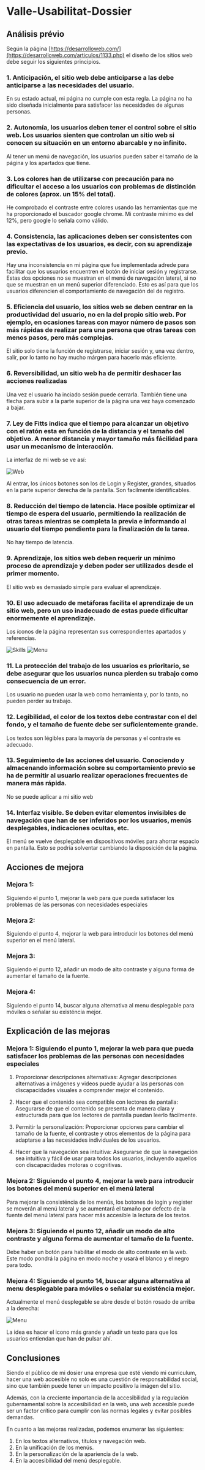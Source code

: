 # Valle-Usabilitat-Dossier

## Análisis prévio

Según la página [https://desarrolloweb.com/](https://desarrolloweb.com/articulos/1133.php) el diseño de los sitios web debe seguir los siguientes principios.

### 1. Anticipación, el sitio web debe anticiparse a las debe anticiparse a las necesidades del usuario.

En su estado actual, mi página no cumple con esta regla. La página no ha sido diseñada inicialmente para satisfacer las necesidades de algunas personas.

### 2. Autonomía, los usuarios deben tener el control sobre el sitio web. Los usuarios sienten que controlan un sitio web si conocen su situación en un entorno abarcable y no infinito.

Al tener un menú de navegación, los usuarios pueden saber el tamaño de la página y los apartados que tiene.

### 3. Los colores han de utilizarse con precaución para no dificultar el acceso a los usuarios con problemas de distinción de colores (aprox. un 15% del total).

He comprobado el contraste entre colores usando las herramientas que me ha proporcionado el buscador google chrome. Mi contraste mínimo es del 12%, pero google lo señala como válido.

### 4. Consistencia, las aplicaciones deben ser consistentes con las expectativas de los usuarios, es decir, con su aprendizaje previo.

Hay una inconsistencia en mi página que fue implementada adrede para facilitar que los usuarios encuentren el botón de iniciar sesión y registrarse. Estas dos opciones no se muestran en el menú de navegación lateral, si no que se muestran en un menú superior diferenciado. Esto es así para que los usuarios diferencien el comportamiento de navegación del de registro.

### 5. Eficiencia del usuario, los sitios web se deben centrar en la productividad del usuario, no en la del propio sitio web. Por ejemplo, en ocasiones tareas con mayor número de pasos son más rápidas de realizar para una persona que otras tareas con menos pasos, pero más complejas.

El sitio solo tiene la función de registrarse, iniciar sesión y, una vez dentro, salir, por lo tanto no hay mucho márgen para hacerlo más eficiente. 

### 6. Reversibilidad, un sitio web ha de permitir deshacer las acciones realizadas

Una vez el usuario ha inciado sesión puede cerrarla. También tiene una flecha para subir a la parte superior de la página una vez haya comenzado a bajar.

### 7. Ley de Fitts indica que el tiempo para alcanzar un objetivo con el ratón esta en función de la distancia y el tamaño del objetivo. A menor distancia y mayor tamaño más fácilidad para usar un mecanismo de interacción.

La interfaz de mi web se ve así:

![Web](foto1.png)

Al entrar, los únicos botones son los de Login y Register, grandes, situados en la parte superior derecha de la pantalla. Son facilmente identificables. 

### 8. Reducción del tiempo de latencia. Hace posible optimizar el tiempo de espera del usuario, permitiendo la realización de otras tareas mientras se completa la previa e informando al usuario del tiempo pendiente para la finalización de la tarea.

No hay tiempo de latencia.

### 9. Aprendizaje, los sitios web deben requerir un mínimo proceso de aprendizaje y deben poder ser utilizados desde el primer momento.

El sitio web es demasiado simple para evaluar el aprendizaje.

### 10. El uso adecuado de metáforas facilita el aprendizaje de un sitio web, pero un uso inadecuado de estas puede dificultar enormemente el aprendizaje.

Los íconos de la página representan sus correspondientes apartados y referencias.

![Skills](foto3.png)
![Menu](foto2.png)

### 11. La protección del trabajo de los usuarios es prioritario, se debe asegurar que los usuarios nunca pierden su trabajo como consecuencia de un error.

Los usuario no pueden usar la web como herramienta y, por lo tanto, no pueden perder su trabajo.

### 12. Legibilidad, el color de los textos debe contrastar con el del fondo, y el tamaño de fuente debe ser suficientemente grande.

Los textos son légibles para la mayoría de personas y el contraste es adecuado.

### 13. Seguimiento de las acciones del usuario. Conociendo y almacenando información sobre su comportamiento previo se ha de permitir al usuario realizar operaciones frecuentes de manera más rápida.

No se puede aplicar a mi sitio web

### 14. Interfaz visible. Se deben evitar elementos invisibles de navegación que han de ser inferidos por los usuarios, menús desplegables, indicaciones ocultas, etc.

El menú se vuelve desplegable en dispositivos móviles para ahorrar espacio en pantalla. Esto se podría solventar cambiando la disposición de la página.

## Acciones de mejora

### Mejora 1: 
Siguiendo el punto 1, mejorar la web para que pueda satisfacer los problemas de las personas con necesidades especiales
### Mejora 2: 
Siguiendo el punto 4, mejorar la web para introducir los botones del menú superior en el menú lateral.
### Mejora 3: 
Siguiendo el punto 12, añadir un modo de alto contraste y alguna forma de aumentar el tamaño de la fuente.
### Mejora 4: 
Siguiendo el punto 14, buscar alguna alternativa al menu desplegable para móviles o señalar su existéncia mejor.

## Explicación de las mejoras

### Mejora 1: Siguiendo el punto 1, mejorar la web para que pueda satisfacer los problemas de las personas con necesidades especiales

1. Proporcionar descripciones alternativas: Agregar descripciones alternativas a imágenes y videos puede ayudar a las personas con discapacidades visuales a comprender mejor el contenido.

2. Hacer que el contenido sea compatible con lectores de pantalla: Asegurarse de que el contenido se presenta de manera clara y estructurada para que los lectores de pantalla puedan leerlo fácilmente.

3. Permitir la personalización: Proporcionar opciones para cambiar el tamaño de la fuente, el contraste y otros elementos de la página para adaptarse a las necesidades individuales de los usuarios.

4. Hacer que la navegación sea intuitiva: Asegurarse de que la navegación sea intuitiva y fácil de usar para todos los usuarios, incluyendo aquellos con discapacidades motoras o cognitivas.


### Mejora 2: Siguiendo el punto 4, mejorar la web para introducir los botones del menú superior en el menú lateral

Para mejorar la consisténcia de los menús, los botones de login y register se moverán al menú lateral y se aumentará el tamaño por defecto de la fuente del menú lateral para hacer más accesible la lectura de los textos.

### Mejora 3: Siguiendo el punto 12, añadir un modo de alto contraste y alguna forma de aumentar el tamaño de la fuente.

Debe haber un botón para habilitar el modo de alto contraste en la web. Este modo pondrá la página en modo noche y usará el blanco y el negro para todo. 

### Mejora 4: Siguiendo el punto 14, buscar alguna alternativa al menu desplegable para móviles o señalar su existéncia mejor.

Actualmente el menú desplegable se abre desde el botón rosado de arriba a la derecha: 

![Menu](foto5.png)

La idea es hacer el icono más grande y añadir un texto para que los usuarios entiendan que han de pulsar ahí.

## Conclusiones

Siendo el público de mi dosier una empresa que esté viendo mi curriculum, hacer una web accesible no solo es una cuestión de responsabilidad social, sino que también puede tener un impacto positivo la imágen del sitio.

Además, con la creciente importancia de la accesibilidad y la regulación gubernamental sobre la accesibilidad en la web, una web accesible puede ser un factor crítico para cumplir con las normas legales y evitar posibles demandas.

En cuanto a las mejoras realizadas, podemos enumerar las siguientes:

1. En los textos alternativos, títulos y navegación web.
2. En la unificación de los menús.
3. En la personalización de la apariencia de la web.
4. En la accesibilidad del menú desplegable.


